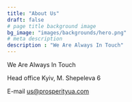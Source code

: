 ```yaml
---
title: "About Us"
draft: false
# page title background image
bg_image: "images/backgrounds/hero.png"
# meta description
description : "We Are Always In Touch"
---
```


We Are Always In Touch

Head office
Kyiv, M. Shepeleva 6

E-mail
us@prosperityua.com
